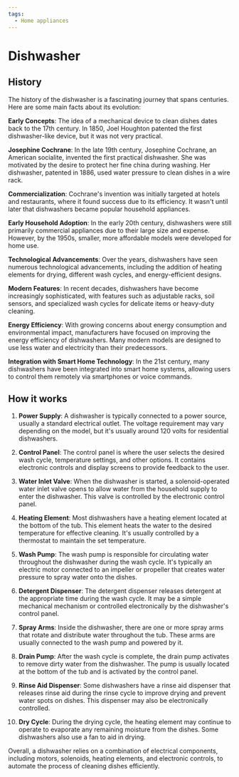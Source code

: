 ```yaml
---
tags:
  - Home appliances
---
```


<head>
    <meta charset="UTF-8">
    <meta name="viewport" content="width=device-width, initial-scale=1.0">
    <meta name="description" content="Welcome to ac-electricity! Here you will learn more about electricity, the different components used to make an electrical circuit as well as their features and use cases.">
    <meta name="keywords" content="alexis carbillet, carbillet, electricity, capacitors, conductors, diodes, electronic, energy source, hardware, home appliances, inductors, insulators, resistors, semi-conductors">
    <meta name="author" content="Alexis Carbillet ">
</head>

# Dishwasher

## History

The history of the dishwasher is a fascinating journey that spans centuries. Here are some main facts about its evolution:

**Early Concepts**: The idea of a mechanical device to clean dishes dates back to the 17th century. In 1850, Joel Houghton patented the first dishwasher-like device, but it was not very practical.

**Josephine Cochrane**: In the late 19th century, Josephine Cochrane, an American socialite, invented the first practical dishwasher. She was motivated by the desire to protect her fine china during washing. Her dishwasher, patented in 1886, used water pressure to clean dishes in a wire rack.

**Commercialization**: Cochrane's invention was initially targeted at hotels and restaurants, where it found success due to its efficiency. It wasn't until later that dishwashers became popular household appliances.

**Early Household Adoption**: In the early 20th century, dishwashers were still primarily commercial appliances due to their large size and expense. However, by the 1950s, smaller, more affordable models were developed for home use.

**Technological Advancements**: Over the years, dishwashers have seen numerous technological advancements, including the addition of heating elements for drying, different wash cycles, and energy-efficient designs.

**Modern Features**: In recent decades, dishwashers have become increasingly sophisticated, with features such as adjustable racks, soil sensors, and specialized wash cycles for delicate items or heavy-duty cleaning.

**Energy Efficiency**: With growing concerns about energy consumption and environmental impact, manufacturers have focused on improving the energy efficiency of dishwashers. Many modern models are designed to use less water and electricity than their predecessors.

**Integration with Smart Home Technology**: In the 21st century, many dishwashers have been integrated into smart home systems, allowing users to control them remotely via smartphones or voice commands.

## How it works

1. **Power Supply**: A dishwasher is typically connected to a power source, usually a standard electrical outlet. The voltage requirement may vary depending on the model, but it's usually around 120 volts for residential dishwashers.

2. **Control Panel**: The control panel is where the user selects the desired wash cycle, temperature settings, and other options. It contains electronic controls and display screens to provide feedback to the user.

3. **Water Inlet Valve**: When the dishwasher is started, a solenoid-operated water inlet valve opens to allow water from the household supply to enter the dishwasher. This valve is controlled by the electronic control panel.

4. **Heating Element**: Most dishwashers have a heating element located at the bottom of the tub. This element heats the water to the desired temperature for effective cleaning. It's usually controlled by a thermostat to maintain the set temperature.

5. **Wash Pump**: The wash pump is responsible for circulating water throughout the dishwasher during the wash cycle. It's typically an electric motor connected to an impeller or propeller that creates water pressure to spray water onto the dishes.

6. **Detergent Dispenser**: The detergent dispenser releases detergent at the appropriate time during the wash cycle. It may be a simple mechanical mechanism or controlled electronically by the dishwasher's control panel.

7. **Spray Arms**: Inside the dishwasher, there are one or more spray arms that rotate and distribute water throughout the tub. These arms are usually connected to the wash pump and powered by it.

8. **Drain Pump**: After the wash cycle is complete, the drain pump activates to remove dirty water from the dishwasher. The pump is usually located at the bottom of the tub and is activated by the control panel.

9. **Rinse Aid Dispenser**: Some dishwashers have a rinse aid dispenser that releases rinse aid during the rinse cycle to improve drying and prevent water spots on dishes. This dispenser may also be electronically controlled.

10. **Dry Cycle**: During the drying cycle, the heating element may continue to operate to evaporate any remaining moisture from the dishes. Some dishwashers also use a fan to aid in drying.

Overall, a dishwasher relies on a combination of electrical components, including motors, solenoids, heating elements, and electronic controls, to automate the process of cleaning dishes efficiently.